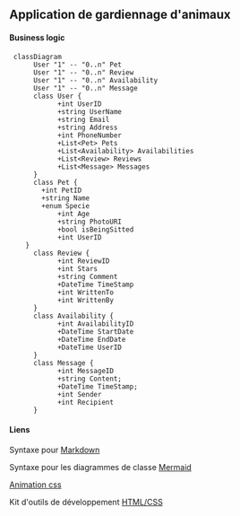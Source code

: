 ## Application de gardiennage d'animaux 


#### Business logic
```mermaid
 classDiagram
      User "1" -- "0..n" Pet
      User "1" -- "0..n" Review
      User "1" -- "0..n" Availability
      User "1" -- "0..n" Message
      class User {
            +int UserID
            +string UserName
            +string Email
            +string Address
            +int PhoneNumber
            +List<Pet> Pets
            +List<Availability> Availabilities
            +List<Review> Reviews
            +List<Message> Messages
      }
      class Pet {
		+int PetID
		+string Name
		+enum Specie
            +int Age
            +string PhotoURI
            +bool isBeingSitted
            +int UserID
	}
      class Review {
            +int ReviewID
            +int Stars
            +string Comment
            +DateTime TimeStamp
            +int WrittenTo
            +int WrittenBy
      }
      class Availability {
            +int AvailabilityID
            +DateTime StartDate
            +DateTime EndDate
            +DateTime UserID
      }
      class Message {
            +int MessageID
            +string Content;
            +DateTime TimeStamp;
            +int Sender
            +int Recipient
      }
```
#### Liens
Syntaxe pour [Markdown](https://www.markdownguide.org/basic-syntax/)

Syntaxe pour les diagrammes de classe [Mermaid](https://mermaid-js.github.io/mermaid/#/classDiagram)

[Animation css](https://animate.style/)

Kit d'outils de développement [HTML/CSS](https://demos.creative-tim.com/now-ui-kit/index.html)
